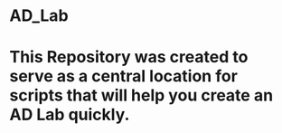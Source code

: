 # AD_Lab
# This Repository was created to serve as a central location for scripts that will help you create an AD Lab quickly.
